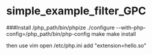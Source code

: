 # simple_example_filter_GPC

###Install
    /php_path/bin/phpize
    ./configure --with-php-config=/php_path/bin/php-config
    make
    make install
  
then use vim open /etc/php.ini
add  "extension=hello.so"
